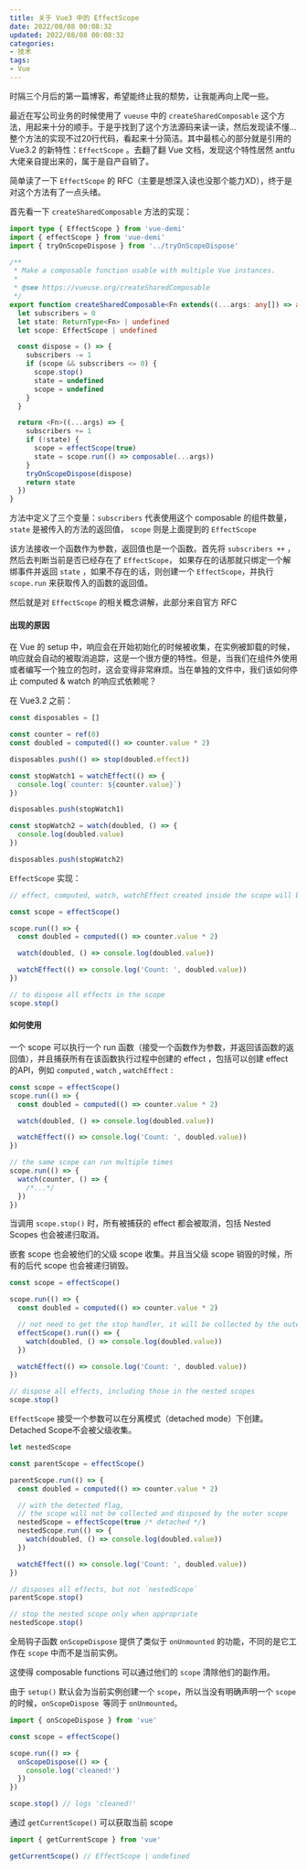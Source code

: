 ```yaml
---
title: 关于 Vue3 中的 EffectScope
date: 2022/08/08 00:08:32
updated: 2022/08/08 00:08:32
categories:
- 技术
tags:
- Vue
---
```

时隔三个月后的第一篇博客，希望能终止我的颓势，让我能再向上爬一些。

最近在写公司业务的时候使用了 `vueuse` 中的 `createSharedComposable` 这个方法，用起来十分的顺手。于是乎找到了这个方法源码来读一读，然后发现读不懂...整个方法的实现不过20行代码，看起来十分简洁。其中最核心的部分就是引用的 Vue3.2 的新特性：`EffectScope` 。去翻了翻 Vue 文档，发现这个特性居然 antfu 大佬亲自提出来的，属于是自产自销了。

简单读了一下 `EffectScope` 的 RFC（主要是想深入读也没那个能力XD），终于是对这个方法有了一点头绪。

首先看一下 `createSharedComposable` 方法的实现：

```typescript
import type { EffectScope } from 'vue-demi'
import { effectScope } from 'vue-demi'
import { tryOnScopeDispose } from '../tryOnScopeDispose'

/**
 * Make a composable function usable with multiple Vue instances.
 *
 * @see https://vueuse.org/createSharedComposable
 */
export function createSharedComposable<Fn extends((...args: any[]) => any)>(composable: Fn): Fn {
  let subscribers = 0
  let state: ReturnType<Fn> | undefined
  let scope: EffectScope | undefined

  const dispose = () => {
    subscribers -= 1
    if (scope && subscribers <= 0) {
      scope.stop()
      state = undefined
      scope = undefined
    }
  }

  return <Fn>((...args) => {
    subscribers += 1
    if (!state) {
      scope = effectScope(true)
      state = scope.run(() => composable(...args))
    }
    tryOnScopeDispose(dispose)
    return state
  })
}
```

方法中定义了三个变量：`subscribers` 代表使用这个 composable 的组件数量，`state` 是被传入的方法的返回值， `scope` 则是上面提到的 `EffectScope` 

该方法接收一个函数作为参数，返回值也是一个函数。首先将 `subscribers ++` ，然后去判断当前是否已经存在了 `EffectScope`， 如果存在的话那就只绑定一个解绑事件并返回 `state` ，如果不存在的话，则创建一个 `EffectScope`，并执行 `scope.run` 来获取传入的函数的返回值。

然后就是对 `EffectScope` 的相关概念讲解，此部分来自官方 RFC

#### 出现的原因

在 Vue 的 setup 中，响应会在开始初始化的时候被收集，在实例被卸载的时候，响应就会自动的被取消追踪，这是一个很方便的特性。但是，当我们在组件外使用或者编写一个独立的包时，这会变得非常麻烦。当在单独的文件中，我们该如何停止 computed & watch 的响应式依赖呢？

在 Vue3.2 之前： 

```js
const disposables = []

const counter = ref(0)
const doubled = computed(() => counter.value * 2)

disposables.push(() => stop(doubled.effect))

const stopWatch1 = watchEffect(() => {
  console.log(`counter: ${counter.value}`)
})

disposables.push(stopWatch1)

const stopWatch2 = watch(doubled, () => {
  console.log(doubled.value)
})

disposables.push(stopWatch2)
```

`EffectScope` 实现：

```js
// effect, computed, watch, watchEffect created inside the scope will be collected

const scope = effectScope()

scope.run(() => {
  const doubled = computed(() => counter.value * 2)

  watch(doubled, () => console.log(doubled.value))

  watchEffect(() => console.log('Count: ', doubled.value))
})

// to dispose all effects in the scope
scope.stop()
```

#### 如何使用

一个 scope 可以执行一个 run 函数（接受一个函数作为参数，并返回该函数的返回值），并且捕获所有在该函数执行过程中创建的 effect ，包括可以创建 effect 的API，例如 `computed` , `watch` , `watchEffect` :

```js
const scope = effectScope()
scope.run(() => {
  const doubled = computed(() => counter.value * 2)

  watch(doubled, () => console.log(doubled.value))

  watchEffect(() => console.log('Count: ', doubled.value))
})

// the same scope can run multiple times
scope.run(() => {
  watch(counter, () => {
    /*...*/
  })
})
```

当调用 `scope.stop()` 时，所有被捕获的 effect 都会被取消，包括 Nested Scopes 也会被递归取消。

嵌套 scope 也会被他们的父级 scope 收集。并且当父级 scope 销毁的时候，所有的后代 scope 也会被递归销毁。

```js
const scope = effectScope()

scope.run(() => {
  const doubled = computed(() => counter.value * 2)

  // not need to get the stop handler, it will be collected by the outer scope
  effectScope().run(() => {
    watch(doubled, () => console.log(doubled.value))
  })

  watchEffect(() => console.log('Count: ', doubled.value))
})

// dispose all effects, including those in the nested scopes
scope.stop()
```

`EffectScope` 接受一个参数可以在分离模式（detached mode）下创建。 Detached Scope不会被父级收集。

```js
let nestedScope

const parentScope = effectScope()

parentScope.run(() => {
  const doubled = computed(() => counter.value * 2)

  // with the detected flag,
  // the scope will not be collected and disposed by the outer scope
  nestedScope = effectScope(true /* detached */)
  nestedScope.run(() => {
    watch(doubled, () => console.log(doubled.value))
  })

  watchEffect(() => console.log('Count: ', doubled.value))
})

// disposes all effects, but not `nestedScope`
parentScope.stop()

// stop the nested scope only when appropriate
nestedScope.stop()
```

全局钩子函数 `onScopeDispose` 提供了类似于 `onUnmounted` 的功能，不同的是它工作在 `scope` 中而不是当前实例。

这使得 composable functions 可以通过他们的 `scope` 清除他们的副作用。

由于 `setup()` 默认会为当前实例创建一个 `scope`，所以当没有明确声明一个 `scope` 的时候，`onScopeDispose `等同于 `onUnmounted`。

```js
import { onScopeDispose } from 'vue'

const scope = effectScope()

scope.run(() => {
  onScopeDispose(() => {
    console.log('cleaned!')
  })
})

scope.stop() // logs 'cleaned!'
```

通过 `getCurrentScope()` 可以获取当前 scope

```js
import { getCurrentScope } from 'vue'

getCurrentScope() // EffectScope | undefined
```

